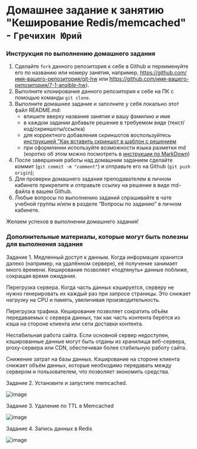 # Домашнее задание к занятию "Кеширование Redis/memcached" - `Гречихин Юрий`


### Инструкция по выполнению домашнего задания

   1. Сделайте `fork` данного репозитория к себе в Github и переименуйте его по названию или номеру занятия, например, https://github.com/имя-вашего-репозитория/git-hw или  https://github.com/имя-вашего-репозитория/7-1-ansible-hw).
   2. Выполните клонирование данного репозитория к себе на ПК с помощью команды `git clone`.
   3. Выполните домашнее задание и заполните у себя локально этот файл README.md:
      - впишите вверху название занятия и вашу фамилию и имя
      - в каждом задании добавьте решение в требуемом виде (текст/код/скриншоты/ссылка)
      - для корректного добавления скриншотов воспользуйтесь [инструкцией "Как вставить скриншот в шаблон с решением](https://github.com/netology-code/sys-pattern-homework/blob/main/screen-instruction.md)
      - при оформлении используйте возможности языка разметки md (коротко об этом можно посмотреть в [инструкции  по MarkDown](https://github.com/netology-code/sys-pattern-homework/blob/main/md-instruction.md))
   4. После завершения работы над домашним заданием сделайте коммит (`git commit -m "comment"`) и отправьте его на Github (`git push origin`);
   5. Для проверки домашнего задания преподавателем в личном кабинете прикрепите и отправьте ссылку на решение в виде md-файла в вашем Github.
   6. Любые вопросы по выполнению заданий спрашивайте в чате учебной группы и/или в разделе “Вопросы по заданию” в личном кабинете.
   
Желаем успехов в выполнении домашнего задания!
   
### Дополнительные материалы, которые могут быть полезны для выполнения задания

Задание 1.
Медленный доступ к данным. Когда информация хранится далеко (например, на удалённом сервере), её получение занимает много времени. Кеширование позволяет «подтянуть» данные поближе, сокращая время ожидания. 

Перегрузка сервера. Когда часть данных кэшируется, серверу не нужно генерировать их каждый раз при запросе страницы. Это снижает нагрузку на CPU и память, увеличивая производительность. 

Перегрузка трафика. Кеширование позволяет сократить объём передаваемых с сервера данных, так как часть контента берётся из кэша на стороне клиента или сети доставки контента. 

Нестабильная работа сайта. Если основной сервер недоступен, кэшированные данные могут быть отданы из хранилища веб-сервера, proxy-сервера или CDN, обеспечивая более стабильную работу сайта. 

Снижение затрат на базы данных. Кэширование на стороне клиента снижает объём данных, которые необходимо передавать между сервером и пользователем, что позволяет экономить средства.



Задание 2.
Установите и запустите memcached.

![image](https://github.com/user-attachments/assets/8dc6def2-14c2-4c03-82d2-49d831815244)


Задание 3.
Удаление по TTL в Memcached

![image](https://github.com/user-attachments/assets/37070441-4c6f-4e40-a701-9a66e2f15e39)



Задание 4.
Запись данных в Redis

![image](https://github.com/user-attachments/assets/0e632fd3-1901-4a26-a29a-52393cde202e)



